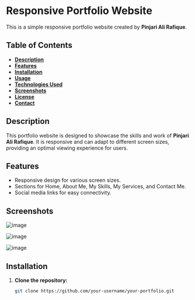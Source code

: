 # **Responsive Portfolio Website**

This is a simple responsive portfolio website created by **Pinjari Ali Rafique**.

## **Table of Contents**

- [**Description**](#description)
- [**Features**](#features)
- [**Installation**](#installation)
- [**Usage**](#usage)
- [**Technologies Used**](#technologies-used)
- [**Screenshots**](#screenshots)
- [**License**](#license)
- [**Contact**](#contact)

## **Description**

This portfolio website is designed to showcase the skills and work of **Pinjari Ali Rafique**. It is responsive and can adapt to different screen sizes, providing an optimal viewing experience for users.

## **Features**

- Responsive design for various screen sizes.
- Sections for Home, About Me, My Skills, My Services, and Contact Me.
- Social media links for easy connectivity.

## **Screenshots**


![image](https://github.com/AliRafiquePinjari/responsive_portfolio/assets/105441038/318223e4-0bef-4e18-90ba-38e63aff720f)

![image](https://github.com/AliRafiquePinjari/responsive_portfolio/assets/105441038/bb5f2f35-55a2-4d18-9a11-4dbf6c82c0d1)

![image](https://github.com/AliRafiquePinjari/responsive_portfolio/assets/105441038/efc9e7d3-3f16-4045-93fd-33ee2ae26b04)

## **Installation**

1. **Clone the repository:**

   ```bash
   git clone https://github.com/your-username/your-portfolio.git
